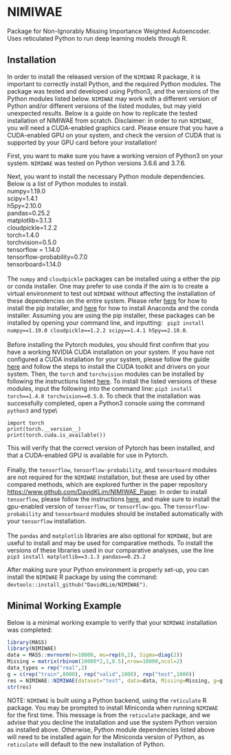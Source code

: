 # NIMIWAE
Package for Non-Ignorably Missing Importance Weighted Autoencoder. Uses reticulated Python to run deep learning models through R. 

## Installation
In order to install the released version of the `NIMIWAE` R package, it is important to correctly install Python, and the required Python modules. The package was tested and developed using Python3, and the versions of the Python modules listed below. `NIMIWAE` may work with a different version of Python and/or different versions of the listed modules, but may yield unexpected results. Below is a guide on how to replicate the tested installation of NIMIWAE from scratch. Disclaimer: in order to run `NIMIWAE`, you will need a CUDA-enabled graphics card. Please ensure that you have a CUDA-enabled GPU on your system, and check the version of CUDA that is supported by your GPU card before your installation!

First, you want to make sure you have a working version of Python3 on your system. `NIMIWAE` was tested on Python versions 3.6.6 and 3.7.6.

Next, you want to install the necessary Python module dependencies. Below is a list of Python modules to install.\
numpy=1.19.0\
scipy=1.4.1\
h5py=2.10.0\
pandas=0.25.2\
matplotlib=3.1.3\
cloudpickle=1.2.2\
torch=1.4.0\
torchvision=0.5.0\
tensorflow = 1.14.0\
tensorflow-probability=0.7.0\
tensorboard=1.14.0\
\
The `numpy` and `cloudpickle` packages can be installed using a either the pip or conda installer. One may prefer to use conda if the aim is to create a virtual environment to test out `NIMIWAE` without affecting the installation of these dependencies on the entire system. Please refer [here](https://pip.pypa.io/en/stable/installation/) for how to install the pip installer, and [here](https://docs.anaconda.com/anaconda/install/index.html) for how to install Anaconda and the conda installer. Assuming you are using the pip installer, these packages can be installed by opening your command line, and inputting: ``` pip3 install numpy==1.19.0 cloudpickle==1.2.2 scipy==1.4.1 h5py==2.10.0```.\
\
Before installing the Pytorch modules, you should first confirm that you have a working NVIDIA CUDA installation on your system. If you have not configured a CUDA installation for your system, please follow the guide [here](https://docs.nvidia.com/cuda/cuda-installation-guide-linux/index.html#pre-installation-actions) and follow the steps to install the CUDA toolkit and drivers on your system. Then, the `torch` and `torchvision` modules can be installed by following the instructions listed [here](https://pytorch.org/get-started/previous-versions/). To install the listed versions of these modules, input the following into the command line: ```pip3 install torch==1.4.0 torchvision==0.5.0```. To check that the installation was successfully completed, open a Python3 console using the command `python3` and type\
```
import torch
print(torch.__version__)
print(torch.cuda.is_available())
```
This will verify that the correct version of Pytorch has been installed, and that a CUDA-enabled GPU is available for use in Pytorch.\
\
Finally, the `tensorflow`, `tensorflow-probability`, and `tensorboard` modules are not required for the `NIMIWAE` installation, but these are used by other compared methods, which are explored further in the paper repository <https://www.github.com/DavidKLim/NIMIWAE_Paper>. In order to install `tensorflow`, please follow the instructions [here](https://www.tensorflow.org/install/pip), and make sure to install the gpu-enabled version of `tensorflow`, or `tensorflow-gpu`. The `tensorflow-probability` and `tensorboard` modules should be installed automatically with your `tensorflow` installation.\
\
The `pandas` and `matplotlib` libraries are also optional for `NIMIWAE`, but are useful to install and may be used for comparative methods. To install the versions of these libraries used in our comparative analyses, use the line ```pip3 install matplotlib==3.1.3 pandas==0.25.2```

After making sure your Python environment is properly set-up, you can install the `NIMIWAE` R package by using the command: `devtools::install_github("DavidKLim/NIMIWAE")`.

## Minimal Working Example

Below is a minimal working example to verify that your `NIMIWAE` installation was completed:

``` r
library(MASS)
library(NIMIWAE)
data = MASS::mvrnorm(n=10000, mu=rep(0,2), Sigma=diag(2))
Missing = matrix(rbinom(10000*2,1,0.5),nrow=10000,ncol=2)
data_types = rep("real",2)
g = c(rep("train",8000), rep("valid",1000), rep("test",1000))
res = NIMIWAE::NIMIWAE(dataset="test", data=data, Missing=Missing, g=g, data_types=data_types, ignorable=T)
str(res)
```

NOTE: `NIMIWAE` is built using a Python backend, using the `reticulate` R package. You may be prompted to install Miniconda when running `NIMIWAE` for the first time. This message is from the `reticulate` package, and we advise that you decline the installation and use the system Python version as installed above. Otherwise, Python module dependencies listed above will need to be installed again for the Miniconda version of Python, as `reticulate` will default to the new installation of Python.
